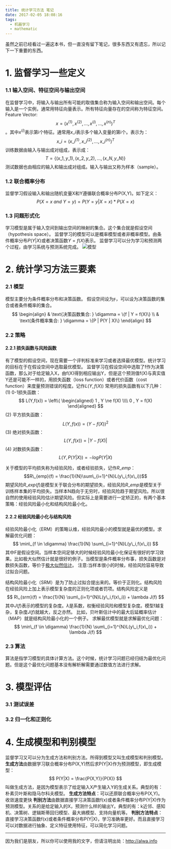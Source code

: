 ```yaml
---
title: 统计学习方法 笔记
date: 2017-02-05 18:08:16
tags:
  - 机器学习
  - mathematic
---
```


虽然之前已经看过一遍这本书，但一直没有留下笔记，很多东西又有遗忘，所以记下一下重要的东西。

<!-- more -->

# 1. 监督学习一些定义
### 1.1 输入空间、特征空间与输出空间
在监督学习中，将输入与输出所有可能的取值集合称为输入空间和输出空间。每个输入是一个实例，通常用特征向量表示。所有特征向量存在的空间称为特征空间。
Feature Vector: $$x = (x^{(1)},x^{(2)},\dots,x^{(i)},\dots,x^{(n)})^T$$。其中$x^{(i)}$表示第i个特征。通常用$x\_i$表示多个输入变量的第i个。表示为：
$$x\_i = (x\_i^{(1)},x\_i^{(2)},\dots,x\_i^{(n)})^T
$$
训练数据由输入与输出成对组成，表示成：
$$
T = \{(x\_1,y\_1),(x\_2,y\_2),\dots,(x\_N,y\_N)\}
$$
测试数据也由相应的输入和输出成对组成。输入与输出又称为样本（sample）。
### 1.2 联合概率分布
监督学习假设输入和输出随机变量X和Y遵循联合概率分布P(X,Y)。如下定义：
$$
P(X = x\ and\ Y = y) = P(Y = y | X = x) * P(X = x)
$$
### 1.3 问题形式化
学习模型是属于输入空间到输出空间的映射的集合。这个集合就是假设空间（hypothesis space）。
监督学习的模型可以是概率模型或者非概率模型。由条件概率分布$P(Y|X)$或者决策函数$Y=f(X)$表示。
监督学习可以分为学习和预测两个过程，由学习系统与预测系统完成。
![模型](http://storage.googleapis.com/lichamnesia.appspot.com/images/%E7%A5%9E%E7%BB%8F%E7%BD%91%E7%BB%9C\_%E7%9B%91%E7%9D%A3%E5%AD%A6%E4%B9%A0%E9%97%AE%E9%A2%98.png)

# 2. 统计学习方法三要素
### 2.1 模型
模型主要分为条件概率分布和决策函数。
假设空间设为$\digamma$，可以设为决策函数的集合或者条件概率的集合。
$$
\begin{align}
& \text{决策函数集合:  } \digamma = \{f | Y = f(X)\} \\
& \text{条件概率集合:  } \digamma = \{P | P(Y | X)\}
\end{align}
$$
### 2.2 策略
#### 2.2.1 损失函数与风险函数
有了模型的假设空间，现在需要一个评判标准来学习或者选择最优模型。统计学习的目标在于在假设空间中选取最优模型。
监督学习在假设空间中选取了f作为决策函数，那么对于给定输入X，由f(X)得到相应输出Y，但是这个预测值f(X)与真实值Y还是可能不一样的，用损失函数（loss function）或者代价函数（cost function）来度量预测错误的程度。记作$L(Y,f(X))$
常用的损失函数有以下几种：
(1) 0-1损失函数：
$$
L(Y,f(x)) = \left\{
\begin{aligned}
1 , Y \ne f(X) \\\\
0 , Y = f(X)
\end{aligned}
$$
(2) 平方损失函数：
$$
L(Y,f(x)) = (Y - f(X))^2
$$
(3) 绝对损失函数：
$$L(Y,f(x)) = |Y - f(X)|$$
(4) 对数损失函数：
$$L(Y,P(Y|X)) = -logP(Y|X)$$

关于模型的平均损失称为经验风险，或者经验损失，记作$R\_{emp}$：
$$R\_{emp}(f) = \frac{1}{N}\sum\_{i=1}^{N}L(y\_i,f(x\_i))$$
期望风险$R\_{exp}(f)$是模型关于联合分布的期望损失，经验风险$R\_{emp}$是模型关于训练样本集的平均损失。当样本N趋向于无穷时，经验风险趋于期望风险。所以很自然的使用经验风险估计期望风险。但实际上是需要进行一定矫正的，有两个基本策略：经验风险最小化和结构风险最小化。

#### 2.2.2 经验风险最小化与结构风险
经验风险最小化（ERM）的策略认维，经验风险最小的模型就是最优的模型。求解最优化问题：
$$
\min\_{f \in \digamma} \frac{1}{N} \sum\_{i=1}^{N}L(y\_i,f(x\_i))
$$
其中F是假设空间。当样本空间足够大的时候经验风险最小化保证有很好的学习效果。比如极大似然估计就是很好的例子。当模型是条件概率分布事，损失函数是对数损失函数，等价于[极大似然估计](https://zh.wikipedia.org/wiki/%E6%9C%80%E5%A4%A7%E4%BC%BC%E7%84%B6%E4%BC%B0%E8%AE%A1)。
注意:当样本很小的时候，经验风险容易导致过拟合问题。

结构风险最小化（SRM）是为了防止过拟合提出来的。等价于正则化。结构风险在经验风险上加上表示模型复杂度的正则化项或者罚项。结构风险定义是
$$
R\_{srm}(f) =  \frac{1}{N} \sum\_{i=1}^{N}L(y\_i,f(x\_i)) + \lambda J(f)
$$
其中$J(f)$表示的模型的复杂度。$\lambda$是系数，权衡经验风险和模型复杂度。模型f越复杂，复杂度$J(f)$就越大，反之亦然。
比如，贝叶斯估计中的最大后延概率估计（MAP）就是结构风险最小化的一个例子。
求解最优模型就是求解最优化问题：
$$
\min\_{f \in \digamma} \frac{1}{N} \sum\_{i=1}^{N}L(y\_i,f(x\_i)) + \lambda J(f)
$$
### 2.3 算法
算法是指学习模型的具体计算方法。这个时候，统计学习问题已经归结为最优化问题。但是这个最优化问题基本没有解析解需要通过数值方法进行求解。
# 3. 模型评估
### 3.1 测试误差
### 3.2 归一化和正则化

# 4. 生成模型和判别模型
监督学习又可以分为生成方法和判别方法。所得到模型又叫生成模型和判别模型。
**生成方法**由数据学习联合概率分布P(X,Y)然后求P(Y|X)作为预测模型，即生成模型：
$$
P(Y|X) = \frac{P(X,Y)}{P(X)}
$$
叫做生成方法，是因为模型表示了给定输入X产生输入Y的生成关系。典型的有：朴素贝叶斯和隐马尔科夫模型。
**生成方法特点**：可以还原联合概率分布P(X,Y)。收敛速度更快
**判别方法**由数据直接学习决策函数f(x)或者条件概率分布P(Y|X)作为预测模型。关系的是给定输入的X，预测什么样的输出Y。典型的有：k近邻、感知机、决策树、逻辑斯蒂回归模型、最大熵模型、支持向量机等。
**判别方法特点**：直接学习决策函数f(x)或者条件概率分布P(Y|X)，学习准确率更好。而且直接学习可以对数据进行抽象、定义特征使用特征，可以简化学习问题。

----

因为我们是朋友，所以你可以使用我的文字，但请注明出处：http://alwa.info
